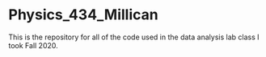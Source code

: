 # Physics_434_Millican
This is the repository for all of the code used in the data analysis lab class I took Fall 2020.
